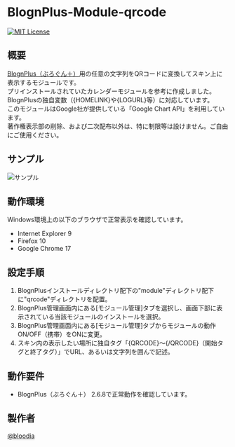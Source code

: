 # BlognPlus-Module-qrcode
[![MIT License](http://img.shields.io/badge/license-MIT-blue.svg?style=flat)](https://github.com/bloodia/BlognPlus-Module-qrcode/blob/master/LICENSE)

## 概要
[BlognPlus（ぶろぐん＋）](http://www.blogn.org "BlognPlus（ぶろぐん＋）")用の任意の文字列をQRコードに変換してスキン上に表示するモジュールです。  
プリインストールされていたカレンダーモジュールを参考に作成しました。  
BlognPlusの独自変数（{HOMELINK}や{LOGURL}等）に対応しています。  
このモジュールはGoogle社が提供している「Google Chart API」を利用しています。  
著作権表示部の削除、および二次配布以外は、特に制限等は設けません。ご自由にご使用ください。

## サンプル
![サンプル](https://www.bloodia.net/wp-content/uploads/github/blognplus-module-qrcode.jpg)

## 動作環境
Windows環境上の以下のブラウザで正常表示を確認しています。
  - Internet Explorer 9
  - Firefox 10
  - Google Chrome 17

## 設定手順
1. BlognPlusインストールディレクトリ配下の"module"ディレクトリ配下に"qrcode"ディレクトリを配置。
2. BlognPlus管理画面内にある[モジュール管理]タブを選択し、画面下部に表示されている当該モジュールのインストールを選択。
3. BlognPlus管理画面内にある[モジュール管理]タブからモジュールの動作 ON/OFF（携帯）をONに変更。
4. スキン内の表示したい場所に独自タグ「{QRCODE}～{/QRCODE}（開始タグと終了タグ）」でURL、あるいは文字列を囲んで記述。

## 動作要件
  - BlognPlus（ぶろぐん＋） 2.6.8で正常動作を確認しています。

## 製作者
[@bloodia](https://twitter.com/bloodiadotnet)
